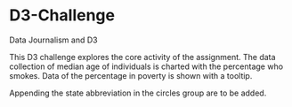 # D3-Challenge
Data Journalism and D3

This D3 challenge explores the core activity of the assignment. The data collection of median age of individuals is charted with the percentage who smokes. Data of the percentage in poverty is shown with a tooltip. 

Appending the state abbreviation in the circles group are to be added. 